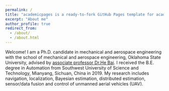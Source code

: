 ```yaml
---
permalink: /
title: "academicpages is a ready-to-fork GitHub Pages template for academic personal websites"
excerpt: "About me"
author_profile: true
redirect_from: 
  - /about/
  - /about.html
---
```

Welcome! I am a Ph.D. candidate in mechanical and aerospace engineering with the school of mechanical and aerospace engineering, Oklahoma State University, advised by [associate professor Dr.He Bai](https://ceat.okstate.edu/mae/faculty-staff/faculty-bios/he-bai.html). I received the B.E. degree in Automation from Southwest University of Science and Technology, Mianyang, Sichuan, China in 2019. My research includes navigation, localization, Bayesian estimation, distributed estimation, sensor/data fusion and control of unmanned aerial vehicles (UAV).
